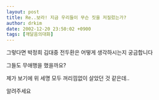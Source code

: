 ```yaml
---
layout: post
title: Re..보라! 지금 우리들이 무슨 짓을 저질렀는가?
author: drkim
date: 2002-12-20 23:50:02 +0900
tags: [깨달음의대화]
---
```

그렇다면 박정희 김대중 전두환은 어떻게 생각하시는지 궁금합니다
  
그들도 무애행을 했을까요?
  
제가 보기에 위 세명 모두 꺼리낌없이 살았던 것 같은데..
  
알려주세요